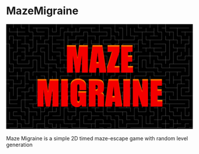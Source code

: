 # MazeMigraine

![Menu Cover](Project/Resources/MMCover.png)

Maze Migraine is a simple 2D timed maze-escape game with random level generation
